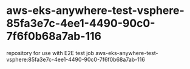 # aws-eks-anywhere-test-vsphere-85fa3e7c-4ee1-4490-90c0-7f6f0b68a7ab-116
repository for use with E2E test job aws-eks-anywhere-test-vsphere:85fa3e7c-4ee1-4490-90c0-7f6f0b68a7ab-116
